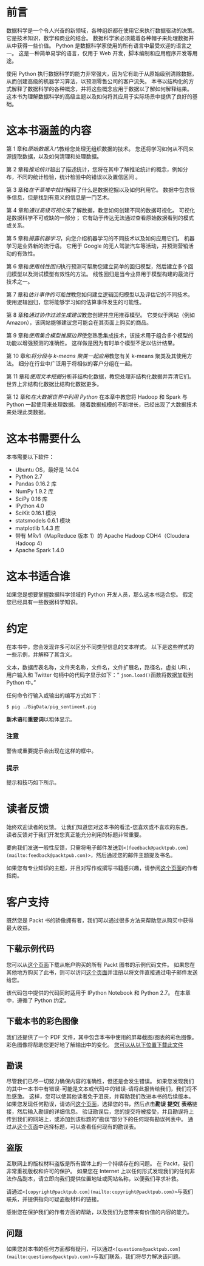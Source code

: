 # 前言

数据科学是一个令人兴奋的新领域，各种组织都在使用它来执行数据驱动的决策。 它是技术知识，数学和商业的结合。 数据科学家必须戴着各种帽子来处理数据并从中获得一些价值。 Python 是数据科学家使用的所有语言中最受欢迎的语言之一。 这是一种简单易学的语言，仅用于 Web 开发，脚本编制和应用程序开发等用途。

使用 Python 执行数据科学的能力非常强大，因为它有助于从原始级别清除数据，从而创建高级的机器学习算法，以预测零售公司的客户流失。 本书以结构化的方式解释了数据科学的各种概念，并将这些概念应用于数据以了解如何解释结果。 这本书为理解数据科学的高级主题以及如何将其应用于实际场景中提供了良好的基础。

# 这本书涵盖的内容

第 1 章和*原始数据入门*教给您处理无组织数据的技术。 您还将学习如何从不同来源提取数据，以及如何清理和处理数据。

第 2 章和*推论统计*超出了描述统计，您将在其中了解推论统计的概念，例如分布，不同的统计检验，统计检验中的错误以及置信区间 。

第 3 章和*在干草堆中找针*解释了什么是数据挖掘以及如何利用它。 数据中包含很多信息，但是找到有意义的信息是一门艺术。

第 4 章和*通过高级可视化*来了解数据，教您如何创建不同的数据可视化。 可视化是数据科学不可或缺的一部分； 它有助于传达无法通过查看原始数据看到的模式或关系。

第 5 章和*揭露机器学习*，向您介绍机器学习的不同技术以及如何应用它们。 机器学习是业界新的流行语。 它用于 Google 的无人驾驶汽车等活动，并预测营销活动的有效性。

第 6 章和*使用线性回归*执行预测可帮助您建立简单的回归模型，然后建立多个回归模型以及测试模型有效性的方法。 线性回归是当今业界用于模型构建的最流行技术之一。

第 7 章和*估计事件的可能性*教您如何建立逻辑回归模型以及评估它的不同技术。 使用逻辑回归，您将能够学习如何估算事件发生的可能性。

第 8 章和*通过协作过滤生成建议*教您创建并应用推荐模型。 它类似于网站（例如 Amazon），该网站能够建议您可能会在其页面上购买的商品。

第 9 章和*使用集合模型推展边界*使您熟悉集成技术，该技术用于组合多个模型的功能以增强预测的准确性。 这样做是因为有时单个模型不足以估计结果。

第 10 章和*将分段与 k-means 聚类一起应用*教您有关 k-means 聚类及其使用方法。 细分在行业中广泛用于将相似的客户分组在一起。

第 11 章和*使用文本挖掘*分析非结构化数据，教您处理非结构化数据并弄清它们。 世界上非结构化数据比结构化数据更多。

第 12 章和*在大数据世界中利用 Python* 在本章中教您将 Hadoop 和 Spark 与 Python 一起使用来处理数据。 随着数据规模的不断增长，已经出现了大数据技术来处理此类数据。

# 这本书需要什么

本书需要以下软件：

*   Ubuntu OS，最好是 14.04
*   Python 2.7
*   Pandas 0.16.2 库
*   NumPy 1.9.2 库
*   SciPy 0.16 库
*   IPython 4.0
*   SciKit 0.16.1 模块
*   statsmodels 0.6.1 模块
*   matplotlib 1.4.3 库
*   带有 MRv1（MapReduce 版本 1）的 Apache Hadoop CDH4（Cloudera Hadoop 4）
*   Apache Spark 1.4.0

# 这本书适合谁

如果您是想要掌握数据科学领域的 Python 开发人员，那么这本书适合您。 假定您已经具有一些数据科学知识。

# 约定

在本书中，您会发现许多可以区分不同类型信息的文本样式。 以下是这些样式的一些示例，并解释了其含义。

文本，数据库表名称，文件夹名称，文件名，文件扩展名，路径名，虚拟 URL，用户输入和 Twitter 句柄中的代码字显示如下：“ `json.load()`函数将数据加载到 Python 中。”

任何命令行输入或输出的编写方式如下：

```py
$ pig ./BigData/pig_sentiment.pig

```

**新术语**和**重要词**以粗体显示。

### 注意

警告或重要提示会出现在这样的框中。

### 提示

提示和技巧如下所示。

# 读者反馈

始终欢迎读者的反馈。 让我们知道您对这本书的看法-您喜欢或不喜欢的东西。 读者反馈对于我们开发您真正能充分利用的标题非常重要。

要向我们发送一般性反馈，只需将电子邮件发送到`<[feedback@packtpub.com](mailto:feedback@packtpub.com)>`，然后通过您的邮件主题提及书名。

如果您有专业知识的主题，并且对写作或撰写书籍感兴趣，请参阅[这个页面](http://www.packtpub.com/authors)的作者指南。

# 客户支持

既然您是 Packt 书的骄傲拥有者，我们可以通过很多方法来帮助您从购买中获得最大收益。

## 下载示例代码

您可以从[这个页面](http://www.packtpub.com)下载从帐户购买的所有 Packt 图书的示例代码文件。 如果您在其他地方购买了此书，则可以访问[这个页面](http://www.packtpub.com/support)并注册以将文件直接通过电子邮件发送给您。

该代码包中提供的代码同时适用于 IPython Notebook 和 Python 2.7。 在本章中，遵循了 Python 约定。

## 下载本书的彩色图像

我们还提供了一个 PDF 文件，其中包含本书中使用的屏幕截图/图表的彩色图像。 彩色图像将帮助您更好地了解输出中的变化。 [您可以从以下位置下载此文件](http://www.packtpub.com/sites/default/files/downloads/0150OS_ColorImage.pdf.)

## 勘误

尽管我们已尽一切努力确保内容的准确性，但还是会发生错误。 如果您发现我们的其中一本书中有错误-可能是文本或代码中的错误-请将此报告给我们，我们将不胜感激。 这样，您可以使其他读者免于沮丧，并帮助我们改进本书的后续版本。 如果您发现任何勘误，请访问[这个页面](http://www.packtpub.com/submit-errata)，选择您的书，然后点击**勘误** **提交[** **表格**链接，然后输入勘误的详细信息。 验证勘误后，您的提交将被接受，并且勘误将上传到我们的网站上，或添加到该标题的“勘误”部分下的任何现有勘误列表中。 通过从[这个页面](http://www.packtpub.com/support)中选择标题，可以查看任何现有的勘误表。

## 盗版

互联网上的版权材料盗版是所有媒体上的一个持续存在的问题。 在 Packt，我们非常重视版权和许可的保护。 如果您在 Internet 上以任何形式发现我们的任何非法作品副本，请立即向我们提供位置地址或网站名称，以便我们寻求补救。

请通过`<[copyright@packtpub.com](mailto:copyright@packtpub.com)>`与我们联系，并提供指向可疑盗版材料的链接。

感谢您在保护我们的作者方面的帮助，以及我们为您带来有价值的内容的能力。

## 问题

如果您对本书的任何方面都有疑问，可以通过`<[questions@packtpub.com](mailto:questions@packtpub.com)>`与我们联系，我们将尽力解决该问题。